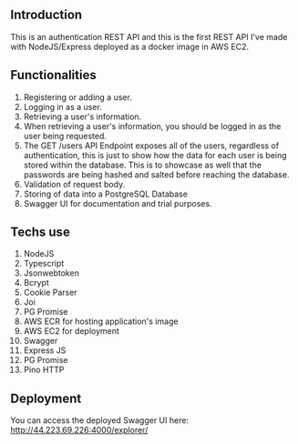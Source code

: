 ## Introduction

This is an authentication REST API and this is the first REST API I've made with NodeJS/Express deployed as a docker image in AWS EC2.

## Functionalities

1. Registering or adding a user.
2. Logging in as a user.
3. Retrieving a user's information. 
4. When retrieving a user's information, you should be logged in as the user being requested.
5. The GET /users API Endpoint exposes all of the users, regardless of authentication, this is just to show how the data for each user is being stored within the database. This is to showcase as well that the passwords are being hashed and salted before reaching the database.
6. Validation of request body.
7. Storing of data into a PostgreSQL Database
8. Swagger UI for documentation and trial purposes.

## Techs use

1. NodeJS
2. Typescript
3. Jsonwebtoken
4. Bcrypt
5. Cookie Parser
6. Joi
7. PG Promise
8. AWS ECR for hosting application's image
9. AWS EC2 for deployment
10. Swagger
11. Express JS
12. PG Promise
13. Pino HTTP

## Deployment

You can access the deployed Swagger UI here:
http://44.223.69.226:4000/explorer/